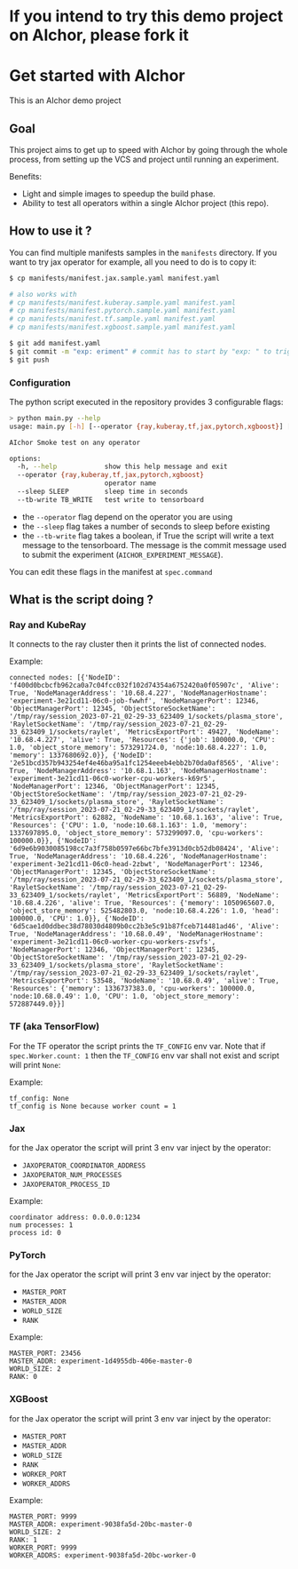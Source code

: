 # If you intend to try this demo project on AIchor, please  fork it

# Get started with AIchor

This is an AIchor demo project 

## Goal

This project aims to get up to speed with AIchor by going through the whole process, from setting up the VCS and project until running an experiment.


Benefits:
- Light and simple images to speedup the build phase.
- Ability to test all operators within a single AIchor project (this repo).


## How to use it ?

You can find multiple manifests samples in the `manifests` directory. If you want to try jax operator for example, all you need to do is to copy it:

```bash
$ cp manifests/manifest.jax.sample.yaml manifest.yaml

# also works with
# cp manifests/manifest.kuberay.sample.yaml manifest.yaml
# cp manifests/manifest.pytorch.sample.yaml manifest.yaml
# cp manifests/manifest.tf.sample.yaml manifest.yaml
# cp manifests/manifest.xgboost.sample.yaml manifest.yaml

$ git add manifest.yaml
$ git commit -m "exp: eriment" # commit has to start by "exp: " to trigger experiment
$ git push
```


### Configuration

The python script executed in the repository provides 3 configurable flags:

```bash
> python main.py --help
usage: main.py [-h] [--operator {ray,kuberay,tf,jax,pytorch,xgboost}] [--sleep SLEEP] [--tb-write TB_WRITE]

AIchor Smoke test on any operator

options:
  -h, --help            show this help message and exit
  --operator {ray,kuberay,tf,jax,pytorch,xgboost}
                        operator name
  --sleep SLEEP         sleep time in seconds
  --tb-write TB_WRITE   test write to tensorboard
```

- the `--operator` flag depend on the operator you are using
- the `--sleep` flag takes a number of seconds to sleep before existing
- the `--tb-write` flag takes a boolean, if True the script will write a text message to the tensorboard. The message is the commit message used to submit the experiment (`AICHOR_EXPERIMENT_MESSAGE`).

You can edit these flags in the manifest at `spec.command`

## What is the script doing ?

### Ray and KubeRay

It connects to the ray cluster then it prints the list of connected nodes.

Example:
```
connected nodes: [{'NodeID': 'f400d0bcbcfb962ca0a7c04fcc032f102d74354a6752420a0f05907c', 'Alive': True, 'NodeManagerAddress': '10.68.4.227', 'NodeManagerHostname': 'experiment-3e21cd11-06c0-job-fwwhf', 'NodeManagerPort': 12346, 'ObjectManagerPort': 12345, 'ObjectStoreSocketName': '/tmp/ray/session_2023-07-21_02-29-33_623409_1/sockets/plasma_store', 'RayletSocketName': '/tmp/ray/session_2023-07-21_02-29-33_623409_1/sockets/raylet', 'MetricsExportPort': 49427, 'NodeName': '10.68.4.227', 'alive': True, 'Resources': {'job': 100000.0, 'CPU': 1.0, 'object_store_memory': 573291724.0, 'node:10.68.4.227': 1.0, 'memory': 1337680692.0}}, {'NodeID': '2e51bcd357b943254ef4e46ba95a1fc1254eeeb4ebb2b70da0af8565', 'Alive': True, 'NodeManagerAddress': '10.68.1.163', 'NodeManagerHostname': 'experiment-3e21cd11-06c0-worker-cpu-workers-k69r5', 'NodeManagerPort': 12346, 'ObjectManagerPort': 12345, 'ObjectStoreSocketName': '/tmp/ray/session_2023-07-21_02-29-33_623409_1/sockets/plasma_store', 'RayletSocketName': '/tmp/ray/session_2023-07-21_02-29-33_623409_1/sockets/raylet', 'MetricsExportPort': 62882, 'NodeName': '10.68.1.163', 'alive': True, 'Resources': {'CPU': 1.0, 'node:10.68.1.163': 1.0, 'memory': 1337697895.0, 'object_store_memory': 573299097.0, 'cpu-workers': 100000.0}}, {'NodeID': '6d9e6b9030085198cc7a3f758b0597e66bc7bfe3913d0cb52db08424', 'Alive': True, 'NodeManagerAddress': '10.68.4.226', 'NodeManagerHostname': 'experiment-3e21cd11-06c0-head-2zbwt', 'NodeManagerPort': 12346, 'ObjectManagerPort': 12345, 'ObjectStoreSocketName': '/tmp/ray/session_2023-07-21_02-29-33_623409_1/sockets/plasma_store', 'RayletSocketName': '/tmp/ray/session_2023-07-21_02-29-33_623409_1/sockets/raylet', 'MetricsExportPort': 56889, 'NodeName': '10.68.4.226', 'alive': True, 'Resources': {'memory': 1050965607.0, 'object_store_memory': 525482803.0, 'node:10.68.4.226': 1.0, 'head': 100000.0, 'CPU': 1.0}}, {'NodeID': '6d5cae1d0ddbec38d78030d4809b0cc2b3e5c91b87fceb714481ad46', 'Alive': True, 'NodeManagerAddress': '10.68.0.49', 'NodeManagerHostname': 'experiment-3e21cd11-06c0-worker-cpu-workers-zsvfs', 'NodeManagerPort': 12346, 'ObjectManagerPort': 12345, 'ObjectStoreSocketName': '/tmp/ray/session_2023-07-21_02-29-33_623409_1/sockets/plasma_store', 'RayletSocketName': '/tmp/ray/session_2023-07-21_02-29-33_623409_1/sockets/raylet', 'MetricsExportPort': 53548, 'NodeName': '10.68.0.49', 'alive': True, 'Resources': {'memory': 1336737383.0, 'cpu-workers': 100000.0, 'node:10.68.0.49': 1.0, 'CPU': 1.0, 'object_store_memory': 572887449.0}}]
```

### TF (aka TensorFlow)

For the TF operator the script prints the `TF_CONFIG` env var. Note that if  `spec.Worker.count: 1` then the `TF_CONFIG` env var shall not exist and script will print `None`:

Example:
```
tf_config: None
tf_config is None because worker count = 1
```

### Jax

for the Jax operator the script will print 3 env var inject by the operator:
- `JAXOPERATOR_COORDINATOR_ADDRESS`
- `JAXOPERATOR_NUM_PROCESSES`
- `JAXOPERATOR_PROCESS_ID`

Example:
```
coordinator address: 0.0.0.0:1234
num processes: 1
process id: 0
```

### PyTorch

for the Jax operator the script will print 3 env var inject by the operator:
- `MASTER_PORT`
- `MASTER_ADDR`
- `WORLD_SIZE`
- `RANK`

Example:
```
MASTER_PORT: 23456
MASTER_ADDR: experiment-1d4955db-406e-master-0
WORLD_SIZE: 2
RANK: 0
```

### XGBoost

for the Jax operator the script will print 3 env var inject by the operator:
- `MASTER_PORT`
- `MASTER_ADDR`
- `WORLD_SIZE`
- `RANK`
- `WORKER_PORT`
- `WORKER_ADDRS`

Example:
```
MASTER_PORT: 9999
MASTER_ADDR: experiment-9038fa5d-20bc-master-0
WORLD_SIZE: 2
RANK: 1
WORKER_PORT: 9999
WORKER_ADDRS: experiment-9038fa5d-20bc-worker-0
```
